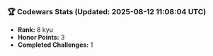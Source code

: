 ### 🏆 Codewars Stats (Updated: 2025-08-12 11:08:04 UTC)

- **Rank:** 8 kyu
- **Honor Points:** 3
- **Completed Challenges:** 1
